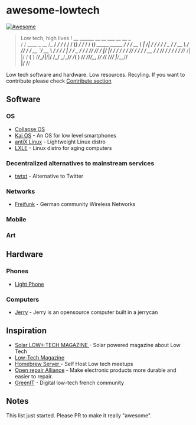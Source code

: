 # awesome-lowtech

[![Awesome](https://cdn.rawgit.com/sindresorhus/awesome/d7305f38d29fed78fa85652e3a63e154dd8e8829/media/badge.svg)](https://github.com/sindresorhus/awesome)

> Low tech, high lives !
    __                     ______          __         __  ___       __       __    _                
   / /   ____ _      __   /_  __/__  _____/ /_       / / / (_)___ _/ /_     / /   (_)   _____  _____
  / /   / __ \ | /| / /    / / / _ \/ ___/ __ \     / /_/ / / __ `/ __ \   / /   / / | / / _ \/ ___/
 / /___/ /_/ / |/ |/ /    / / /  __/ /__/ / / /    / __  / / /_/ / / / /  / /___/ /| |/ /  __(__  ) 
/_____/\____/|__/|__/    /_/  \___/\___/_/ /_( )  /_/ /_/_/\__, /_/ /_/  /_____/_/ |___/\___/____/  
                                             |/           /____/                                    



Low tech software and hardware. Low resources. Recyling.
If you want to contribute please check [Contribute section](.github/CONTRIBUTING.md)
## Software
### OS
- [Collapse OS](https://collapseos.org/)
- [Kai OS](https://www.kaiostech.com/) - An OS for low level smartphones
- [antiX Linux](https://antixlinux.com/) - Lightweight Linux distro
- [LXLE](https://www.lxle.net/) - Linux distro for aging computers
### Decentralized alternatives to mainstream services
- [twtxt](https://twtxt.readthedocs.io/en/latest/) - Alternative to Twitter

### Networks
- [Freifunk](https://freifunk.net/en/) - German community Wireless Networks

### Mobile
### Art
## Hardware
### Phones
- [Light Phone](https://www.thelightphone.com/)
### Computers
- [Jerry](http://www.youandjerrycan.org/) - Jerry is an opensource computer built in a jerrycan
## Inspiration
- [Solar LOW<-TECH MAGAZINE ](https://solar.lowtechmagazine.com/) - Solar powered magazine about Low Tech
- [Low-Tech Magazine](https://www.lowtechmagazine.com/)
- [Homebrew Server ](https://homebrewserver.club/) - Self Host Low tech meetups
- [Open repair Alliance](https://openrepair.org/) - Make electronic products more durable and easier to repair.
- [GreenIT](https://www.greenit.fr/) - Digital low-tech french community
## Notes
This list just started. Please PR to make it really "awesome".
